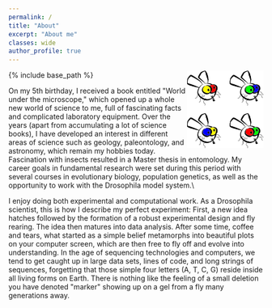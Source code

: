```yaml
---
permalink: /
title: "About"
excerpt: "About me"
classes: wide
author_profile: true
---
```


{% include base_path %}
<img src="../images/flies.png" alt="flies" style="width:30%;" align="right"/>

On my 5th birthday, I received a book entitled "World under the microscope," which opened up a whole new world of science to me, full of fascinating facts and complicated laboratory equipment. Over the years (apart from accumulating a lot of science books), I have developed an interest in different areas of science such as geology, paleontology, and astronomy, which remain my hobbies today. Fascination with insects resulted in a Master thesis in entomology. My career goals in fundamental research were set during this period with several courses in evolutionary biology, population genetics, as well as the opportunity to work with the Drosophila model system.\\

I enjoy doing both experimental and computational work. As a Drosophila scientist, this is how I describe my perfect experiment: First, a new idea hatches followed by the formation of a robust experimental design and fly rearing. The idea then matures into data analysis. After some time, coffee and tears, what started as a simple belief metamorphs into beautiful plots on your computer screen, which are then free to fly off and evolve into understanding. In the age of sequencing technologies and computers, we tend to get caught up in large data sets, lines of code, and long strings of sequences, forgetting that those simple four letters (A, T, C, G) reside inside all living forms on Earth. There is nothing like the feeling of a small deletion you have denoted "marker" showing up on a gel from a fly many generations away.
